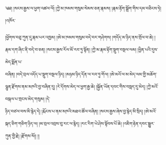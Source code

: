 ﻿  
༄༅། །སངས་རྒྱས་ལ་ཕྱག་འཚལ་ལོ། །ཀྱེ་མ་ཁམས་གསུམ་སེམས་ཅན་རྣམས། །རྣམ་རྟོག་སྒྲོག་གིས་དམ་བཅིངས་ཏེ། །འཁོར་  
  
།ཕྱོགས་བཅུ་ཀུན་དུ་རྣམ་པར་འཁྱམ། །ཨེ་མ་ཁམས་གསུམ་བདེ་བར་གཤེགས། །གདོད་མ་ཉིད་ནས་གྲོལ་བ་ཆེ། །རྣམ་དག་ཞིང་ནི་བདེ་བ་ཅན། །སངས་རྒྱས་རོལ་མོ་རབ་ཏུ་སྟོན། །ཀྱེ་མ་རྣམ་རྟོག་སྡུག་བསྔལ་ལམ། །ཕྱིན་པའི་དུས་མེད་སྨོན་པ་  
བཞིན། །བདེ་བྲལ་འདོད་པ་སྡུག་བསྔལ་ཉིད། །མཉམ་ཉིད་དོན་ལ་རབ་ཏུ་གོལ། །ཨེ་མའོ་ལ་མ་མེད་ལམ་གྱི་མཆོག་ལྷུན་རྫོགས་ནམ་མཁའི་བྱ་བཞིན་དུ། །རེ་དོགས་མེད་ལ་ཕྱག་རྒྱ་ཆེ། །སྐྱོན་ཡོན་དབང་གིས་བསླད་དུ་མེད། །ཀྱེ་མའོ་བསྐལ་པ་གྲངས་མེད་གསུམ། །དེ་  
ཉིད་བཙལ་བས་མི་རྙེད་དེ། །རྨོངས་པ་ནམ་མཁའི་མཐའ་ཚོལ་བཞིན། །སངས་རྒྱས་ཞེས་བྱ་རྙེད་མི་སྲིད། །ཨེ་མའོ་སྐད་ཅིག་གཅིག་ཉིད་ལ། །མ་བྲལ་འབྲས་བུ་རང་ལ་རྙེད། །རང་རིག་ཡེ་ཤེས་སྟོབས་པོ་ཆེ། །འཇིག་རྟེན་དབང་སྒྱུར་ཀུན་གྱི་རྗེ། །རྫོགས་སོ།། །།  
  
  
